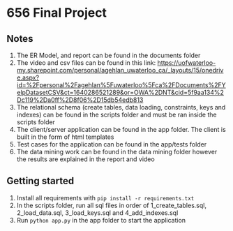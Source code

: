 # 656 Final Project

## Notes
1. The ER Model, and report can be found in the documents folder
2. The video and csv files can be found in this link: https://uofwaterloo-my.sharepoint.com/personal/agehlan_uwaterloo_ca/_layouts/15/onedrive.aspx?id=%2Fpersonal%2Fagehlan%5Fuwaterloo%5Fca%2FDocuments%2FYelpDatasetCSV&ct=1640286521289&or=OWA%2DNT&cid=5f9aa134%2Dc119%2Da0ff%2D8f06%2D15db54edb813
3. The relational schema (create tables, data loading, constraints, keys and indexes) can be found in the scripts folder and must be ran inside the scripts folder
4. The client/server application can be found in the app folder. The client is built in the form of html templates
5. Test cases for the application can be found in the app/tests folder
6. The data mining work can be found in the data mining folder however the results are explained in the report and video

## Getting started
1. Install all requirements with `pip install -r requirements.txt`
2. In the scripts folder, run all sql files in order of 1_create_tables.sql, 2_load_data.sql, 3_load_keys.sql and 4_add_indexes.sql
3. Run `python app.py` in the app folder to start the application
